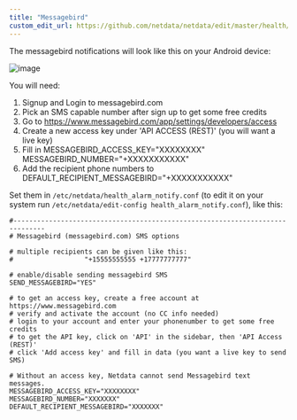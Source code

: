 ```yaml
---
title: "Messagebird"
custom_edit_url: https://github.com/netdata/netdata/edit/master/health/notifications/messagebird/README.md
---
```




The messagebird notifications will look like this on your Android device:

![image](https://cloud.githubusercontent.com/assets/17090999/20034652/620b6100-a39b-11e6-96af-4f83b8e830e2.png)

You will need:

1.  Signup and Login to messagebird.com
2.  Pick an SMS capable number after sign up to get some free credits
3.  Go to <https://www.messagebird.com/app/settings/developers/access>
4.  Create a new access key under 'API ACCESS (REST)' (you will want a live key)
5.  Fill in MESSAGEBIRD_ACCESS_KEY="XXXXXXXX" MESSAGEBIRD_NUMBER="+XXXXXXXXXXX"
6.  Add the recipient phone numbers to DEFAULT_RECIPIENT_MESSAGEBIRD="+XXXXXXXXXXX"

Set them in `/etc/netdata/health_alarm_notify.conf` (to edit it on your system run `/etc/netdata/edit-config health_alarm_notify.conf`), like this:

```
#------------------------------------------------------------------------------
# Messagebird (messagebird.com) SMS options

# multiple recipients can be given like this:
#                  "+15555555555 +17777777777"

# enable/disable sending messagebird SMS
SEND_MESSAGEBIRD="YES"

# to get an access key, create a free account at https://www.messagebird.com
# verify and activate the account (no CC info needed)
# login to your account and enter your phonenumber to get some free credits
# to get the API key, click on 'API' in the sidebar, then 'API Access (REST)' 
# click 'Add access key' and fill in data (you want a live key to send SMS)

# Without an access key, Netdata cannot send Messagebird text messages.
MESSAGEBIRD_ACCESS_KEY="XXXXXXXX"
MESSAGEBIRD_NUMBER="XXXXXXX"
DEFAULT_RECIPIENT_MESSAGEBIRD="XXXXXXX"
```



